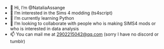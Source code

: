 - 👋 Hi, I’m @NataliaAssange
- 👀 I’m interested in the Sims 4 modding (ts4script)
- 🌱 I’m currently learning Python
- 💞️ I’m looking to collaborate with people who is making SIMS4 mods or who is interested in data analysis
- 📫 You can mail me at 2902215042@qq.com (sorry I have no discord or tumblr)

<!---
NataliaAssange/NataliaAssange is a ✨ special ✨ repository because its `README.md` (this file) appears on your GitHub profile.
You can click the Preview link to take a look at your changes.
--->

